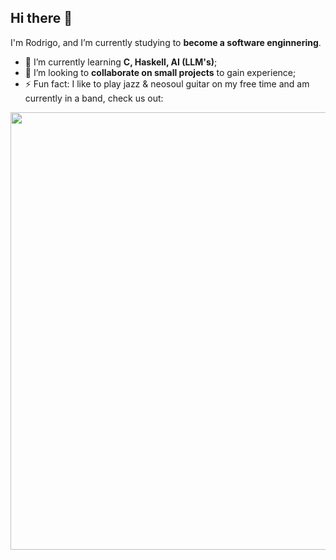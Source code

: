 ## Hi there 👋

I'm Rodrigo, and I’m currently studying to **become a software enginnering**.

- 🌱 I’m currently learning **C, Haskell, AI (LLM's)**;
- 🤝 I’m looking to **collaborate on small projects** to gain experience;
- ⚡ Fun fact: I like to play jazz & neosoul guitar on my free time and am currently in a band, check us out:

<div align="center">
  <a href="https://solmane.bandcamp.com/album/demos-da-lage">
    <img src="https://i.imgur.com/W4cr04r.png" width="700">
  </a>
</div>

